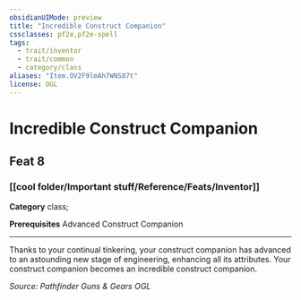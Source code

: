 ```yaml
---
obsidianUIMode: preview
title: "Incredible Construct Companion"
cssclasses: pf2e,pf2e-spell
tags:
  - trait/inventor
  - trait/common
  - category/class
aliases: "Item.OV2F9lmAh7WNS87t"
license: OGL
---
```

# Incredible Construct Companion
## Feat 8
### [[cool folder/Important stuff/Reference/Feats/Inventor]]

**Category** class; 



**Prerequisites** Advanced Construct Companion
* * *
Thanks to your continual tinkering, your construct companion has advanced to an astounding new stage of engineering, enhancing all its attributes. Your construct companion becomes an incredible construct companion.

*Source: Pathfinder Guns & Gears*
*OGL*
